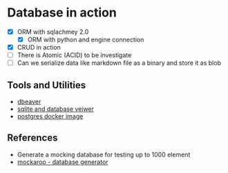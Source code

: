 # Database in action

- [x] ORM with sqlachmey 2.0
  - [x] ORM with python and engine connection
- [x] CRUD in action
- [ ] There is Atomic (ACID) to be investigate
- [ ] Can we serialize data like markdown file as a binary and store it as blob

## Tools and Utilities

- [dbeaver](https://dbeaver.io/download/)
- [sqlite and database veiwer](https://flaviocopes.com/sqlite-how-to-install/)
- [postgres docker image](https://hub.docker.com/_/postgres)

## References

- Generate a mocking database for testing up to 1000 element
- [mockaroo - database generator](https://www.mockaroo.com/)
